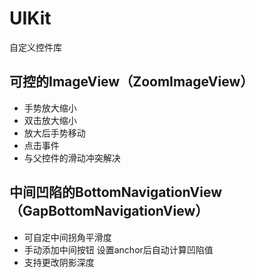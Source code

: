 # UIKit
自定义控件库

## 可控的ImageView（ZoomImageView）
- 手势放大缩小
- 双击放大缩小
- 放大后手势移动
- 点击事件
- 与父控件的滑动冲突解决

## 中间凹陷的BottomNavigationView（GapBottomNavigationView）

- 可自定中间拐角平滑度
- 手动添加中间按钮 设置anchor后自动计算凹陷值
- 支持更改阴影深度
